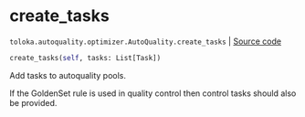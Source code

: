 # create_tasks
`toloka.autoquality.optimizer.AutoQuality.create_tasks` | [Source code](https://github.com/Toloka/toloka-kit/blob/v1.2.2/src/autoquality/optimizer.py#L300)

```python
create_tasks(self, tasks: List[Task])
```

Add tasks to autoquality pools.


If the GoldenSet rule is used in quality control then control tasks should also be provided.

